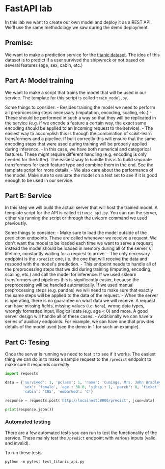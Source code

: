 # FastAPI lab

In this lab we want to create our own model and deploy it as a REST API. We'll use the same methodology we saw during 
the demo deployment.

## Premise:

We want to make a prediction service for the [titanic dataset](https://www.kaggle.com/c/titanic/data). The idea of this
dataset is to predict if a user survived the shipwreck or not based on several features (age, sex, cabin, etc.)

## Part A: Model training

We want to make a script that trains the model that will be used in our service. The template for this script is called
`train_model.py`.

Some things to consider:
    - Besides training the model we need to perform all preprocessing steps necessary (imputation, encoding, scaling, etc.)
    - These should be performed in such a way so that they will be replicated in the service (e.g. if we encode a feature
a certain way, the exact same encoding should be applied to an incoming request to the service).
    - The easiest way to accomplish this is through the combination of scikit-learn transformers and a pipeline. If built
correctly this will ensure that the same encoding steps that were used during training will be properly applied during inference.
    - In this case, we have both numerical and categorical features. These might require different handling (e.g. 
encoding is only needed for the latter). The easiest way to handle this is to build separate transformers for each feature
type and combine them in the end. See the template script for more details.
    - We also care about the performance of the model. Make sure to evaluate the model on a test set to see if it is good
enough to be used in our service.

## Part B: Service

In this step we will build the actual server that will host the trained model. A template script for the API is called
`titanic_api.py`. You can run the server, either via running the script or through the uvicorn command we used previously.

Some things to consider:
    - Make sure to load the model outside of the prediction endpoints. These are called whenever we receive a request. 
We don't want the model to be loaded each time we want to serve a request; instead the model should be loaded in memory
during all of the server's lifetime, constantly waiting for a request to arrive.
    - The only necessary endpoint is the `/predict` one, i.e. the one that will receive the data and respond with the
model's prediction.
    - This endpoint needs to handle all of the preprocessing steps that we did during training (imputing, encoding, 
scaling, etc.) and call the model for inference. If we used sklearn transformers and pipelines this is significantly
easier, because the preprocessing will be handled automatically. If we used manual preprocessing steps (e.g. pandas)
we will need to make sure that exactly the same steps will be applied to the data of the request.
    - When the server is operating, there is no guarantee on what data we will receive. A request can have missing fields,
missing values (i.e. `None`), wrong data types, wrongly formatted input, illogical data (e.g. age < 0) and more. A good
server design will handle all of these cases.
    - Additionally we can have a series of auxiliary endpoints. For example, we can have one that provides details of
the model used (see the demo in 1 for such an example).

## Part C: Tesing

Once the server is running we need to test it to see if it works. The easiest thing we can do is to make a sample request
to the `/predict` endpoint to make sure it responds correctly.

```python
import requests

data = {'survived': 1, 'pclass': 1, 'name': 'Cumings, Mrs. John Bradley (Florence Briggs Thayer)',
        'sex': 'female', 'age': 38.0, 'sibsp': 1, 'parch': 0, 'ticket': 'PC 17599', 'fare': 71.2833,
        'cabin': 'C85', 'embarked': 'C'}

response = requests.post('http://localhost:8000/predict', json=data)

print(response.json())
```

### Automated testing

There are a few automated tests you can run to test the functionality of the service. These mainly test the `/predict`
endpoint with various inputs (valid and invalid).

To run these tests:

```
python -m pytest test_titanic_api.py
```
